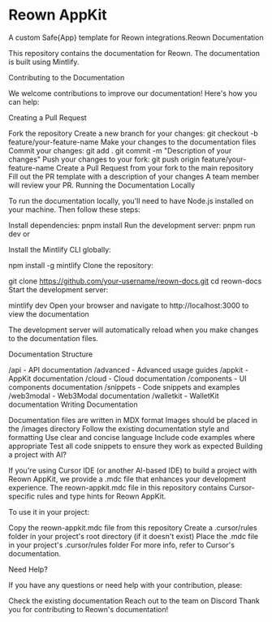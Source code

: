 # Reown AppKit
A custom Safe{App} template for Reown integrations.Reown Documentation

This repository contains the documentation for Reown. The documentation is built using Mintlify.

Contributing to the Documentation

We welcome contributions to improve our documentation! Here's how you can help:

Creating a Pull Request

Fork the repository
Create a new branch for your changes:
git checkout -b feature/your-feature-name
Make your changes to the documentation files
Commit your changes:
git add .
git commit -m "Description of your changes"
Push your changes to your fork:
git push origin feature/your-feature-name
Create a Pull Request from your fork to the main repository
Fill out the PR template with a description of your changes
A team member will review your PR.
Running the Documentation Locally

To run the documentation locally, you'll need to have Node.js installed on your machine. Then follow these steps:

Install dependencies:
pnpm install
Run the development server:
pnpm run dev
or

Install the Mintlify CLI globally:

npm install -g mintlify
Clone the repository:

git clone https://github.com/your-username/reown-docs.git
cd reown-docs
Start the development server:

mintlify dev
Open your browser and navigate to http://localhost:3000 to view the documentation

The development server will automatically reload when you make changes to the documentation files.

Documentation Structure

/api - API documentation
/advanced - Advanced usage guides
/appkit - AppKit documentation
/cloud - Cloud documentation
/components - UI components documentation
/snippets - Code snippets and examples
/web3modal - Web3Modal documentation
/walletkit - WalletKit documentation
Writing Documentation

Documentation files are written in MDX format
Images should be placed in the /images directory
Follow the existing documentation style and formatting
Use clear and concise language
Include code examples where appropriate
Test all code snippets to ensure they work as expected
Building a project with AI?

If you're using Cursor IDE (or another AI-based IDE) to build a project with Reown AppKit, we provide a .mdc file that enhances your development experience. The reown-appkit.mdc file in this repository contains Cursor-specific rules and type hints for Reown AppKit.

To use it in your project:

Copy the reown-appkit.mdc file from this repository
Create a .cursor/rules folder in your project's root directory (if it doesn't exist)
Place the .mdc file in your project's .cursor/rules folder
For more info, refer to Cursor's documentation.

Need Help?

If you have any questions or need help with your contribution, please:

Check the existing documentation
Reach out to the team on Discord
Thank you for contributing to Reown's documentation!


